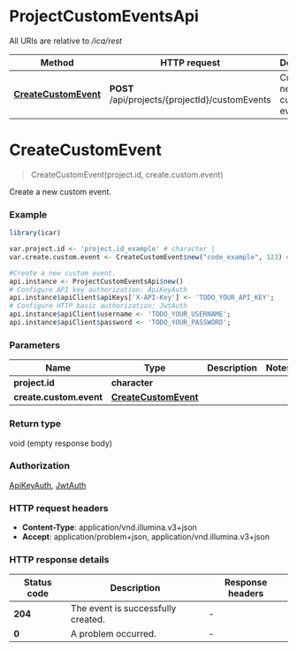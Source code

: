 # ProjectCustomEventsApi

All URIs are relative to */ica/rest*

Method | HTTP request | Description
------------- | ------------- | -------------
[**CreateCustomEvent**](ProjectCustomEventsApi.md#CreateCustomEvent) | **POST** /api/projects/{projectId}/customEvents | Create a new custom event.


# **CreateCustomEvent**
> CreateCustomEvent(project.id, create.custom.event)

Create a new custom event.

### Example
```R
library(icar)

var.project.id <- 'project.id_example' # character | 
var.create.custom.event <- CreateCustomEvent$new("code_example", 123) # CreateCustomEvent | 

#Create a new custom event.
api.instance <- ProjectCustomEventsApi$new()
# Configure API key authorization: ApiKeyAuth
api.instance$apiClient$apiKeys['X-API-Key'] <- 'TODO_YOUR_API_KEY';
# Configure HTTP basic authorization: JwtAuth
api.instance$apiClient$username <- 'TODO_YOUR_USERNAME';
api.instance$apiClient$password <- 'TODO_YOUR_PASSWORD';
```

### Parameters

Name | Type | Description  | Notes
------------- | ------------- | ------------- | -------------
 **project.id** | **character**|  | 
 **create.custom.event** | [**CreateCustomEvent**](CreateCustomEvent.md)|  | 

### Return type

void (empty response body)

### Authorization

[ApiKeyAuth](../README.md#ApiKeyAuth), [JwtAuth](../README.md#JwtAuth)

### HTTP request headers

 - **Content-Type**: application/vnd.illumina.v3+json
 - **Accept**: application/problem+json, application/vnd.illumina.v3+json

### HTTP response details
| Status code | Description | Response headers |
|-------------|-------------|------------------|
| **204** | The event is successfully created. |  -  |
| **0** | A problem occurred. |  -  |

